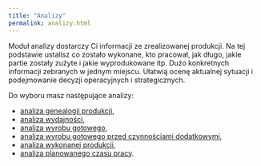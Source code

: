 ```yaml
---
title: "Analizy"
permalink: analizy.html
---
```


Moduł analizy dostarczy Ci informacji ze zrealizowanej produkcji. Na tej podstawie ustalisz co zostało wykonane, kto pracował, jak długo, jakie partie zostały zużyte i jakie wyprodukowane itp. Dużo konkretnych informacji zebranych w jednym miejscu. Ułatwią ocenę aktualnej sytuacji i podejmowanie decyzji operacyjnych i strategicznych.

Do wyboru masz następujące analizy:
- [analiza genealogii produkcji](/analiza-genealogii-produkcji),
- [analiza wydajności](/analiza-wydajnosci),
- [analiza wyrobu gotowego](/analiza-wyrobu-gotowego),
- [analiza wyrobu gotowego przed czynnościami dodatkowymi](/analiza-przed-czynnosciami-dodatkowymi),
- [analiza wykonanej produkcji](/analiza-wykonanej-produkcji),
- [analiza planowanego czasu pracy](/analiza-planowanego-czasu-pracy).